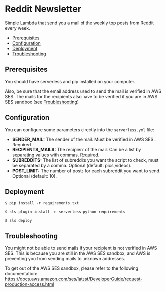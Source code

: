 # Reddit Newsletter

Simple Lambda that send you a mail of the weekly top posts from Reddit every week.

- [Prerequisites](#prerequisites)
- [Configuration](#configuration)
- [Deployment](#deployment)
- [Troubleshooting](#troubleshooting)

## Prerequisites

You should have serverless and pip installed on your computer.

Also, be sure that the email address used to send the mail is verified in AWS SES. The mails for the recipients also have to be verified if you are in AWS SES sandbox (see [Troubleshooting](#troubleshooting))

## Configuration

You can configure some parameters directly into the `serverless.yml` file:

- **SENDER_MAIL:** The sender of the mail. Must be verified in AWS SES. Required.
- **RECIPIENTS_MAILS:** The recipient of the mail. Can be a list by separating values with commas. Required.
- **SUBREDDITS:** The list of subreddits you want the script to check, must be separated by a comma. Optional (default: pics,videos).
- **POST_LIMIT:** The number of posts for each subreddit you want to send. Optional (default: 10).

## Deployment

```console
$ pip install -r requirements.txt

$ sls plugin install -n serverless-python-requirements

$ sls deploy
```

## Troubleshooting

You might not be able to send mails if your recipient is not verified in AWS SES. This is because you are still in the AWS SES sandbox, and AWS is preventing you from sending mails to unknown addresses.

To get out of the AWS SES sandbox, please refer to the following documentation: https://docs.aws.amazon.com/ses/latest/DeveloperGuide/request-production-access.html